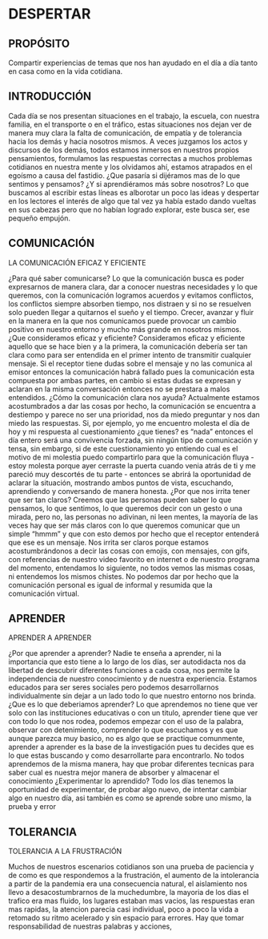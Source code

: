 # DESPERTAR

## PROPÓSITO

Compartir experiencias de temas que nos han ayudado en el día a día tanto en casa como en la vida cotidiana.

## INTRODUCCIÓN

Cada día se nos presentan situaciones en el trabajo, la escuela, con nuestra familia, en el transporte o en el tráfico, estas situaciones nos dejan ver de manera muy clara la falta de comunicación, de empatía y de tolerancia hacia los demás y hacia nosotros mismos.
A veces juzgamos los actos y discursos de los demás, todos estamos inmersos en nuestros propios pensamientos, formulamos las respuestas correctas a muchos problemas cotidianos en nuestra mente y los olvidamos ahí, estamos atrapados en el egoísmo a causa del fastidio.
¿Que pasaría si dijéramos mas de lo que sentimos y pensamos? ¿Y si aprendiéramos más sobre nosotros? Lo que buscamos al escribir estas líneas es alborotar un poco las ideas y despertar en los lectores el interés de algo que tal vez ya había estado dando vueltas en sus cabezas pero que no habían logrado explorar, este busca ser, ese pequeño empujón.

## COMUNICACIÓN
LA COMUNICACIÓN EFICAZ Y EFICIENTE

¿Para qué saber comunicarse?
Lo que la comunicación busca es poder expresarnos de manera clara, dar a conocer nuestras necesidades y lo que queremos, con la comunicación logramos acuerdos y evitamos conflictos, los conflictos siempre absorben tiempo, nos distraen y si no se resuelven solo pueden llegar a quitarnos el sueño y el tiempo.
Crecer, avanzar y fluir en la manera en la que nos comunicamos puede provocar un cambio positivo en nuestro entorno y mucho más grande en nosotros mismos.
¿Que consideramos eficaz y eficiente?
Consideramos eficaz y eficiente aquello que se hace bien y a la primera, la comunicación debería ser tan clara como para ser entendida en el primer intento de transmitir cualquier mensaje.
Si el receptor tiene dudas sobre el mensaje y no las comunica al emisor entonces la comunicación habrá fallado pues la comunicación esta compuesta por ambas partes, en cambio si estas dudas se expresan y aclaran en la misma conversación entonces no se prestara a malos entendidos.
¿Cómo la comunicación clara nos ayuda?
Actualmente estamos acostumbrados a dar las cosas por hecho, la comunicación se encuentra a destiempo y parece no ser una prioridad, nos da miedo preguntar y nos dan miedo las respuestas.
Si, por ejemplo, yo me encuentro molesta el día de hoy y mi respuesta al cuestionamiento ¿que tienes? es “nada” entonces el día entero será una convivencia forzada, sin ningún tipo de comunicación y tensa, sin embargo, si de este cuestionamiento yo entiendo cual es el motivo de mi molestia puedo compartirlo para que la comunicación fluya - estoy molesta porque ayer cerraste la puerta cuando venia atrás de ti y me pareció muy descortés de tu parte -  entonces se abrirá la oportunidad de aclarar la situación, mostrando ambos puntos de vista, escuchando, aprendiendo y conversando de manera honesta.
¿Por que nos irrita tener que ser tan claros?
Creemos que las personas pueden saber lo que pensamos, lo que sentimos, lo que queremos decir con un gesto o una mirada, pero no, las personas no adivinan, ni leen mentes, la mayoría de las veces hay que ser más claros con lo que queremos comunicar que un simple “hmmm” y que con esto demos por hecho que el receptor entenderá que ese es un mensaje.
Nos irrita ser claros porque estamos acostumbrándonos a decir las cosas con emojis, con mensajes, con gifs, con referencias de nuestro video favorito en internet o de nuestro programa del momento, entendamos lo siguiente, no todos vemos las mismas cosas, ni entendemos los mismos chistes. No podemos dar por hecho que la comunicación personal es igual de informal y resumida que la comunicación virtual.

## APRENDER
APRENDER A APRENDER

¿Por que aprender a aprender?
Nadie te enseña a aprender, ni la importancia que esto tiene a lo largo de los días, ser autodidacta nos da libertad de descubrir diferentes funciones a cada cosa, nos permite la independencia de nuestro conocimiento y de nuestra experiencia.
Estamos educados para ser seres sociales pero podemos desarrollarnos individualmente sin dejar a un lado todo lo que nuestro entorno nos brinda.
¿Que es lo que deberiamos aprender?
Lo que aprendemos no tiene que ver solo con las instituciones educativas o con un titulo, aprender tiene que ver con todo lo que nos rodea, podemos empezar con el uso de la palabra, observar con detenimiento, comprender lo que escuchamos y es que aunque parezca muy basico, no es algo que se practique comunmente, aprender a aprender es la base de la investigación pues tu decides que es lo que estas buscando y como desarrollarte para encontrarlo.
No todos aprendemos de la misma manera, hay que probar diferentes tecnicas para saber cual es nuestra mejor manera de absorber y almacenar el conocimiento 
¿Experimentar lo aprendido?
Todo los días tenemos la oportunidad de experimentar, de probar algo nuevo, de intentar cambiar algo en nuestro día, asi también es como se aprende sobre uno mismo, la prueba y error

## TOLERANCIA
TOLERANCIA A LA FRUSTRACIÓN 

Muchos de nuestros escenarios cotidianos son una prueba de paciencia y de como es que respondemos a la frustración, el aumento de la intolerancia a partir de la pandemia era una consecuencia natural, el aislamiento nos llevo a desacostumbrarnos de la muchedumbre, la mayoria de los dias el trafico era mas fluido, los lugares estaban mas vacios, las respuestas eran mas rapidas, la atencion parecia casi individual, poco a poco la vida a retomado su ritmo acelerado y sin espacio para errores. 
Hay que tomar responsabilidad de nuestras palabras y acciones,